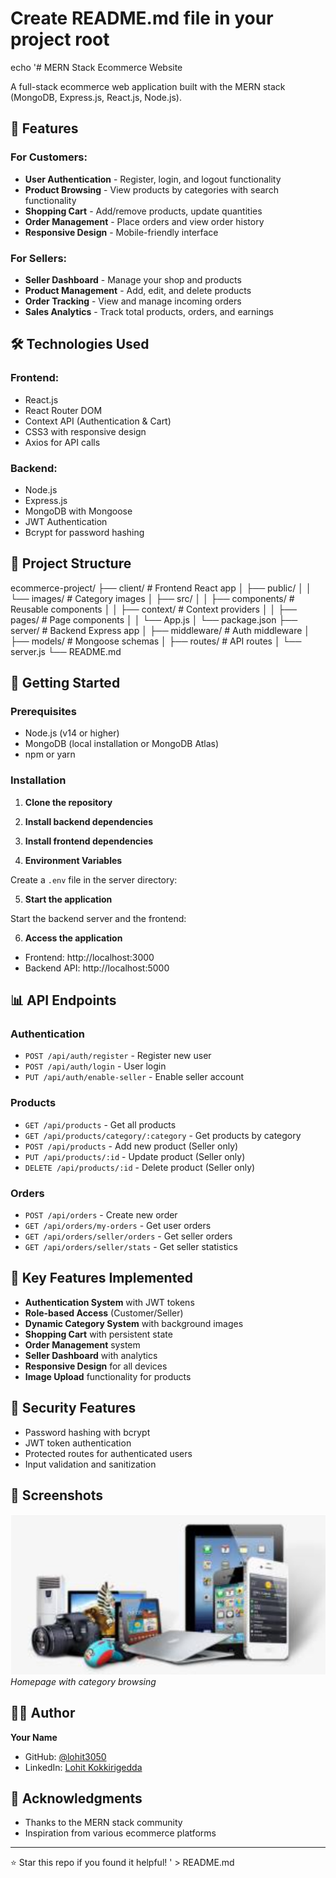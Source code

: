 # Create README.md file in your project root
echo '# MERN Stack Ecommerce Website

A full-stack ecommerce web application built with the MERN stack (MongoDB, Express.js, React.js, Node.js).

## 🚀 Features

### For Customers:
- **User Authentication** - Register, login, and logout functionality
- **Product Browsing** - View products by categories with search functionality
- **Shopping Cart** - Add/remove products, update quantities
- **Order Management** - Place orders and view order history
- **Responsive Design** - Mobile-friendly interface

### For Sellers:
- **Seller Dashboard** - Manage your shop and products
- **Product Management** - Add, edit, and delete products
- **Order Tracking** - View and manage incoming orders
- **Sales Analytics** - Track total products, orders, and earnings

## 🛠️ Technologies Used

### Frontend:
- React.js
- React Router DOM
- Context API (Authentication & Cart)
- CSS3 with responsive design
- Axios for API calls

### Backend:
- Node.js
- Express.js
- MongoDB with Mongoose
- JWT Authentication
- Bcrypt for password hashing

## 📁 Project Structure

ecommerce-project/
├── client/ # Frontend React app
│ ├── public/
│ │ └── images/ # Category images
│ ├── src/
│ │ ├── components/ # Reusable components
│ │ ├── context/ # Context providers
│ │ ├── pages/ # Page components
│ │ └── App.js
│ └── package.json
├── server/ # Backend Express app
│ ├── middleware/ # Auth middleware
│ ├── models/ # Mongoose schemas
│ ├── routes/ # API routes
│ └── server.js
└── README.md

## 🚀 Getting Started

### Prerequisites
- Node.js (v14 or higher)
- MongoDB (local installation or MongoDB Atlas)
- npm or yarn

### Installation

1. **Clone the repository**

2. **Install backend dependencies**

3. **Install frontend dependencies**

4. **Environment Variables**

Create a `.env` file in the server directory:

5. **Start the application**

Start the backend server and the frontend:


6. **Access the application**
- Frontend: http://localhost:3000
- Backend API: http://localhost:5000

## 📊 API Endpoints

### Authentication
- `POST /api/auth/register` - Register new user
- `POST /api/auth/login` - User login
- `PUT /api/auth/enable-seller` - Enable seller account

### Products
- `GET /api/products` - Get all products
- `GET /api/products/category/:category` - Get products by category
- `POST /api/products` - Add new product (Seller only)
- `PUT /api/products/:id` - Update product (Seller only)
- `DELETE /api/products/:id` - Delete product (Seller only)

### Orders
- `POST /api/orders` - Create new order
- `GET /api/orders/my-orders` - Get user orders
- `GET /api/orders/seller/orders` - Get seller orders
- `GET /api/orders/seller/stats` - Get seller statistics

## 🎯 Key Features Implemented

- **Authentication System** with JWT tokens
- **Role-based Access** (Customer/Seller)
- **Dynamic Category System** with background images
- **Shopping Cart** with persistent state
- **Order Management** system
- **Seller Dashboard** with analytics
- **Responsive Design** for all devices
- **Image Upload** functionality for products

## 🔐 Security Features

- Password hashing with bcrypt
- JWT token authentication
- Protected routes for authenticated users
- Input validation and sanitization

## 🌟 Screenshots

![Home Page](client/public/images/electronics.jpg)
*Homepage with category browsing*


## 👨‍💻 Author

**Your Name**
- GitHub: [@lohit3050](https://github.com/lohit3050)
- LinkedIn: [Lohit Kokkirigedda](https://www.linkedin.com/in/lohit-kokkirigedda-05310b310/)

## 🙏 Acknowledgments

- Thanks to the MERN stack community
- Inspiration from various ecommerce platforms


---

⭐ Star this repo if you found it helpful!
' > README.md
